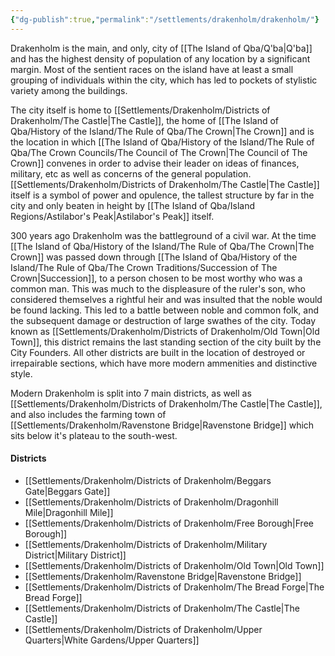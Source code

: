 ```yaml
---
{"dg-publish":true,"permalink":"/settlements/drakenholm/drakenholm/"}
---
```


Drakenholm is the main, and only, city of [[The Island of Qba/Q'ba\|Q'ba]] and has the highest density of population of any location by a significant margin. 
Most of the sentient races on the island have at least a small grouping of individuals within the city, which has led to pockets of stylistic variety among the buildings.

The city itself is home to [[Settlements/Drakenholm/Districts of Drakenholm/The Castle\|The Castle]], the home of [[The Island of Qba/History of the Island/The Rule of Qba/The Crown\|The Crown]] and is the location in which [[The Island of Qba/History of the Island/The Rule of Qba/The Crown Councils/The Council of The Crown\|The Council of The Crown]] convenes in order to advise their leader on ideas of finances, military, etc as well as concerns of the general population. [[Settlements/Drakenholm/Districts of Drakenholm/The Castle\|The Castle]] itself is a symbol of power and opulence, the tallest structure by far in the city and only beaten in height by [[The Island of Qba/Island Regions/Astilabor's Peak\|Astilabor's Peak]] itself. 

300 years ago Drakenholm was the battleground of a civil war. At the time [[The Island of Qba/History of the Island/The Rule of Qba/The Crown\|The Crown]] was passed down through [[The Island of Qba/History of the Island/The Rule of Qba/The Crown Traditions/Succession of The Crown\|Succession]], to a person chosen to be most worthy who was a common man. This was much to the displeasure of the ruler's son, who considered themselves a rightful heir and was insulted that the noble would be found lacking. This led to a battle between noble and common folk, and the subsequent damage or destruction of large swathes of the city. Today known as [[Settlements/Drakenholm/Districts of Drakenholm/Old Town\|Old Town]], this district remains the last standing section of the city built by the City Founders. All other districts are built in the location of destroyed or irrepairable sections, which have more modern ammenities and distinctive style. 

Modern Drakenholm is split into 7 main districts, as well as [[Settlements/Drakenholm/Districts of Drakenholm/The Castle\|The Castle]], and also includes the farming town of [[Settlements/Drakenholm/Ravenstone Bridge\|Ravenstone Bridge]] which sits below it's plateau to the south-west.

#### Districts
- [[Settlements/Drakenholm/Districts of Drakenholm/Beggars Gate\|Beggars Gate]]
- [[Settlements/Drakenholm/Districts of Drakenholm/Dragonhill Mile\|Dragonhill Mile]]
- [[Settlements/Drakenholm/Districts of Drakenholm/Free Borough\|Free Borough]]
- [[Settlements/Drakenholm/Districts of Drakenholm/Military District\|Military District]]
- [[Settlements/Drakenholm/Districts of Drakenholm/Old Town\|Old Town]]
- [[Settlements/Drakenholm/Ravenstone Bridge\|Ravenstone Bridge]]
- [[Settlements/Drakenholm/Districts of Drakenholm/The Bread Forge\|The Bread Forge]]
- [[Settlements/Drakenholm/Districts of Drakenholm/The Castle\|The Castle]]
- [[Settlements/Drakenholm/Districts of Drakenholm/Upper Quarters\|White Gardens/Upper Quarters]]




